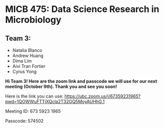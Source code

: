 # MICB 475: Data Science Research in Microbiology
## **Team 3:** 
* Natalia Blanco
* Andrew Huang
* Dima Lim
* Aivi Tran Fortier
* Cyrus Yong


**Hi Team 3! Here are the zoom link and passcode we will use for our next meeting (October 9th). Thank you and see you soon!**

Here is the link you can use: https://ubc.zoom.us/j/67359231965?pwd=1QOWWuFTTjXQcla2T32GQ5MoyAUHhG.1

Meeting ID: 673 5923 1965

Passcode: 574502
